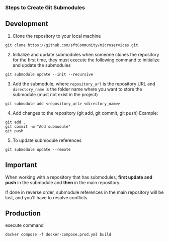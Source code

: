 ### Steps to Create Git Submodules

## Development

1. Clone the repository to your local machine
```
git clone https://github.com/sftCommunity/microservices.git
```
2. Initialize and update submodules when someone clones the repository for the first time, they must execute the following command to initialize and update the submodules
```
git submodule update --init --recursive
```
3. Add the submodule, where `repository_url` is the repository URL and `directory_name` is the folder name where you want to store the submodule (must not exist in the project)
```
git submodule add <repository_url> <directory_name>
```
4. Add changes to the repository (git add, git commit, git push)
Example:
```
git add .
git commit -m "Add submodule"
git push
```
5. To update submodule references
```
git submodule update --remote
```

## Important
When working with a repository that has submodules, **first update and push** in the submodule and **then** in the main repository.

If done in reverse order, submodule references in the main repository will be lost, and you'll have to resolve conflicts.

## Production

execute command 
```
docker compose -f docker-compose.prod.yml build
```